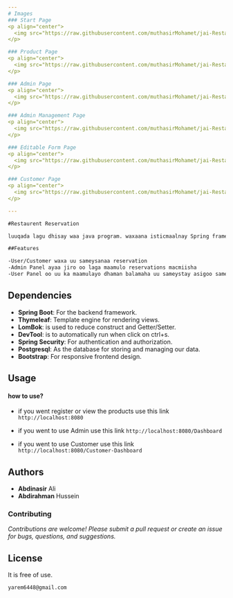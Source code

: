 ```yaml
--- 
# Images
### Start Page
<p align="center">
  <img src="https://raw.githubusercontent.com/muthasirMohamet/jai-Restaurent/main/firstpage.png" alt="First Page" />
</p>

### Product Page
<p align="center">
  <img src="https://raw.githubusercontent.com/muthasirMohamet/jai-Restaurent/main/product.png" alt="Second Page" />
</p>

### Admin Page
<p align="center">
  <img src="https://raw.githubusercontent.com/muthasirMohamet/jai-Restaurent/main/admin.png" alt="Third Page" />
</p>

### Admin Management Page
<p align="center">
  <img src="https://raw.githubusercontent.com/muthasirMohamet/jai-Restaurent/main/adminManagment.png" alt="Fourth Page" />
</p>

### Editable Form Page
<p align="center">
  <img src="https://raw.githubusercontent.com/muthasirMohamet/jai-Restaurent/main/formEdit.png" alt="Fifth Page" />
</p>

### Customer Page
<p align="center">
  <img src="https://raw.githubusercontent.com/muthasirMohamet/jai-Restaurent/main/customerDashboard.png" alt="Sixth Page" />
</p>

---
```


```markdown
#Restaurent Reservation

luuqada lagu dhisay waa java program. waxaana isticmaalnay Spring framework.

```
```markdown
##Features

-User/Customer waxa uu sameysanaa reservation
-Admin Panel ayaa jiro oo laga maamulo reservations macmiisha
-User Panel oo uu ka maamulayo dhaman balamaha uu sameystay asigoo sameynaya kalaabasho/cancel

```

## Dependencies

- **Spring Boot**: For the backend framework.
- **Thymeleaf**: Template engine for rendering views.
- **LomBok**: is used to reduce construct and Getter/Setter.
- **DevTool**: is to automatically run when click on ctrl+s.
- **Spring Security**: For authentication and authorization.
- **Postgresql**: As the database for storing and managing our data.
- **Bootstrap**: For responsive frontend design.

## Usage
#### how to use?
- if you went register or view the products use this link `http://localhost:8080`

- if you went to use Admin use this link `http://localhost:8080/Dashboard`

- if you went to use Customer use this link `http://localhost:8080/Customer-Dashboard`

## Authors

- **Abdinasir** Ali
- **Abdirahman** Hussein

### Contributing

*Contributions are welcome! Please submit a pull request or create an issue for bugs, questions, and suggestions.*

## License

It is free of use.


``` markdown
yarem6448@gmail.com
```
